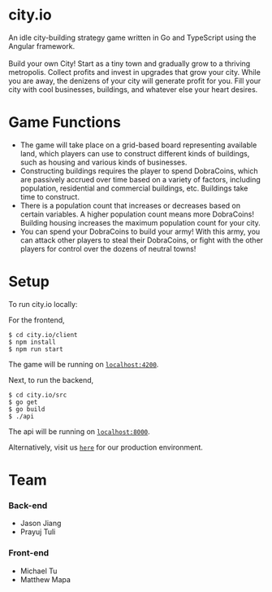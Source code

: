 # city.io
An idle city-building strategy game written in Go and TypeScript using the Angular framework. <br />
<br />
Build your own City! Start as a tiny town and gradually grow to a thriving metropolis. Collect profits and invest in upgrades that grow your city. While you are away, the denizens of your city will generate profit for you. Fill your city with cool businesses, buildings, and whatever else your heart desires. 

# Game Functions
- The game will take place on a grid-based board representing available land, which players can use to construct different kinds of buildings, such as housing and various kinds of businesses.
- Constructing buildings requires the player to spend DobraCoins, which are passively accrued over time based on a variety of factors, including population, residential and commercial buildings, etc. Buildings take time to construct.
- There is a population count that increases or decreases based on certain variables. A higher population count means more DobraCoins! Building housing increases the maximum population count for your city.
- You can spend your DobraCoins to build your army! With this army, you can attack other players to steal their DobraCoins, or fight with the other players for control over the dozens of neutral towns!

# Setup
To run city.io locally: 

For the frontend,
```
$ cd city.io/client
$ npm install
$ npm run start
```
The game will be running on [`localhost:4200`](http://localhost:4200/).

Next, to run the backend,
```
$ cd city.io/src
$ go get
$ go build
$ ./api
```
The api will be running on [`localhost:8000`](http://localhost:8000/).

Alternatively, visit us [`here`](https://cityio.prayujt.com) for our production environment.

# Team
### Back-end
 - Jason Jiang
 - Prayuj Tuli
### Front-end
 - Michael Tu
 - Matthew Mapa
